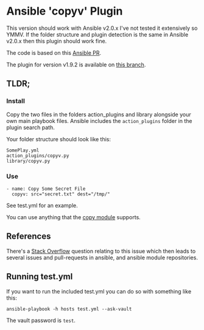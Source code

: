 # Ansible 'copyv' Plugin

This version should work with Ansible v2.0.x  I've not tested it extensively so YMMV.  If the folder structure and plugin detection is the same in Ansible v2.0.x then this plugin should work fine.

The code is based on this [Ansible PR](https://github.com/ansible/ansible/pull/13849).

The plugin for version v1.9.2 is available on [this branch](https://github.com/saygoweb/ansible-plugin-copyv/tree/master).

## TLDR;

### Install
Copy the two files in the folders action_plugins and library alongside your own main playbook files.  Ansible includes the `action_plugins` folder in the plugin search path.

Your folder structure should look like this:

    SomePlay.yml
    action_plugins/copyv.py
    library/copyv.py


### Use

    - name: Copy Some Secret File
      copyv: src="secret.txt" dest="/tmp/"

See test.yml for an example.

You can use anything that the [copy module](http://docs.ansible.com/copy_module.html) supports.

## References

There's a [Stack Overflow](https://stackoverflow.com/questions/22773294/how-to-upload-encrypted-file-using-ansible-vault) question relating to this issue which then leads to several issues and pull-requests in ansible, and ansible module repositories.

## Running test.yml

If you want to run the included test.yml you can do so with something like this:

    ansible-playbook -h hosts test.yml --ask-vault

The vault password is `test`.